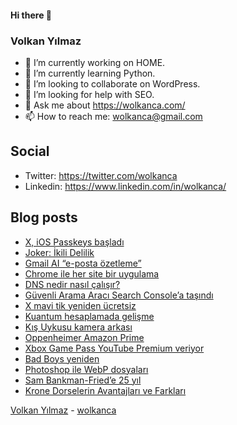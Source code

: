 #### Hi there 👋

### Volkan Yılmaz

- 🔭 I’m currently working on HOME.
- 🌱 I’m currently learning Python.
- 👯 I’m looking to collaborate on WordPress.
- 🤔 I’m looking for help with SEO.
- 💬 Ask me about https://wolkanca.com/
- 📫 How to reach me: wolkanca@gmail.com

## Social
- Twitter: https://twitter.com/wolkanca
- Linkedin: https://www.linkedin.com/in/wolkanca/



## Blog posts
<!-- BLOG-POST-LIST:START -->
- [X, iOS Passkeys başladı](https://wolkanca.com/x-ios-passkeys-basladi/)
- [Joker: İkili Delilik](https://wolkanca.com/joker-ikili-delilik/)
- [Gmail AI “e-posta özetleme”](https://wolkanca.com/gmail-ai-e-posta-ozetleme/)
- [Chrome ile her site bir uygulama](https://wolkanca.com/chrome-ile-her-site-bir-uygulama/)
- [DNS nedir nasıl çalışır?](https://wolkanca.com/dns-nedir-nasil-calisir/)
- [Güvenli Arama Aracı Search Console’a taşındı](https://wolkanca.com/guvenli-arama-araci-search-consolea-tasindi/)
- [X mavi tik yeniden ücretsiz](https://wolkanca.com/x-mavi-tik-yeniden-ucretsiz/)
- [Kuantum hesaplamada gelişme](https://wolkanca.com/kuantum-hesaplamada-gelisme/)
- [Kış Uykusu kamera arkası](https://wolkanca.com/kis-uykusu-kamera-arkasi/)
- [Oppenheimer Amazon Prime](https://wolkanca.com/oppenheimer-amazon-prime/)
- [Xbox Game Pass YouTube Premium veriyor](https://wolkanca.com/xbox-game-pass-youtube-premium-veriyor/)
- [Bad Boys yeniden](https://wolkanca.com/bad-boys-yeniden/)
- [Photoshop ile WebP dosyaları](https://wolkanca.com/photoshop-ile-webp-dosyalari/)
- [Sam Bankman-Fried’e 25 yıl](https://wolkanca.com/sam-bankman-friede-25-yil/)
- [Krone Dorselerin Avantajları ve Farkları](https://wolkanca.com/krone-dorselerin-avantajlari-ve-farklari/)
<!-- BLOG-POST-LIST:END -->


[Volkan Yılmaz](https://volkanyilmaz.com.tr/) - [wolkanca](https://wolkanca.com/)
